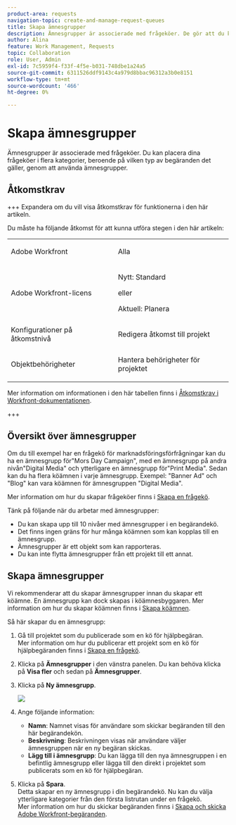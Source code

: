 ```yaml
---
product-area: requests
navigation-topic: create-and-manage-request-queues
title: Skapa ämnesgrupper
description: Ämnesgrupper är associerade med frågeköer. De gör att du kan placera dina begärandeköer i flera kategorier, beroende på vilken typ av begäran det är.
author: Alina
feature: Work Management, Requests
topic: Collaboration
role: User, Admin
exl-id: 7c5959f4-f33f-4f5e-b031-748dbe1a24a5
source-git-commit: 6311526ddf9143c4a979d8bbac96312a3b0e8151
workflow-type: tm+mt
source-wordcount: '466'
ht-degree: 0%

---
```


# Skapa ämnesgrupper

<!-- Audited: 2/2024 -->

Ämnesgrupper är associerade med frågeköer. Du kan placera dina frågeköer i flera kategorier, beroende på vilken typ av begäranden det gäller, genom att använda ämnesgrupper.

## Åtkomstkrav

+++ Expandera om du vill visa åtkomstkrav för funktionerna i den här artikeln.

Du måste ha följande åtkomst för att kunna utföra stegen i den här artikeln:

<table style="table-layout:auto"> 
 <col> 
 <col> 
 <tbody> 
  <tr> 
   <td role="rowheader">Adobe Workfront</td> 
   <td> <p>Alla </p> </td> 
  </tr> 
  <tr> 
   <td role="rowheader"> <p role="rowheader">Adobe Workfront-licens</p> </td> 
   <td>   
      <p>Nytt: Standard</p>
      <p>eller</p> 
      <p>Aktuell: Planera</p>
 </td> 
  </tr> 
  <tr> 
   <td role="rowheader">Konfigurationer på åtkomstnivå</td> 
   <td> <p>Redigera åtkomst till projekt</p> </td> 
  </tr> 
  <tr> 
   <td role="rowheader">Objektbehörigheter</td> 
   <td> <p> Hantera behörigheter för projektet</p> </td> 
  </tr> 
 </tbody> 
</table>

Mer information om informationen i den här tabellen finns i [Åtkomstkrav i Workfront-dokumentationen](/help/quicksilver/administration-and-setup/add-users/access-levels-and-object-permissions/access-level-requirements-in-documentation.md).

+++

## Översikt över ämnesgrupper

Om du till exempel har en frågekö för marknadsföringsförfrågningar kan du ha en ämnesgrupp för&quot;Mors Day Campaign&quot;, med en ämnesgrupp på andra nivån&quot;Digital Media&quot; och ytterligare en ämnesgrupp för&quot;Print Media&quot;. Sedan kan du ha flera köämnen i varje ämnesgrupp. Exempel: &quot;Banner Ad&quot; och &quot;Blog&quot; kan vara köämnen för ämnesgruppen &quot;Digital Media&quot;.

Mer information om hur du skapar frågeköer finns i [Skapa en frågekö](../../../manage-work/requests/create-and-manage-request-queues/create-request-queue.md).

Tänk på följande när du arbetar med ämnesgrupper:

* Du kan skapa upp till 10 nivåer med ämnesgrupper i en begärandekö.
* Det finns ingen gräns för hur många köämnen som kan kopplas till en ämnesgrupp.
* Ämnesgrupper är ett objekt som kan rapporteras.
* Du kan inte flytta ämnesgrupper från ett projekt till ett annat.

## Skapa ämnesgrupper

Vi rekommenderar att du skapar ämnesgrupper innan du skapar ett köämne. En ämnesgrupp kan dock skapas i köämnesbyggaren. Mer information om hur du skapar köämnen finns i [Skapa köämnen](../../../manage-work/requests/create-and-manage-request-queues/create-queue-topics.md).

Så här skapar du en ämnesgrupp:

1. Gå till projektet som du publicerade som en kö för hjälpbegäran.\
   Mer information om hur du publicerar ett projekt som en kö för hjälpbegäranden finns i [Skapa en frågekö](../../../manage-work/requests/create-and-manage-request-queues/create-request-queue.md).

1. Klicka på **Ämnesgrupper** i den vänstra panelen. Du kan behöva klicka på **Visa fler** och sedan på **Ämnesgrupper**.
1. Klicka på **Ny ämnesgrupp**.

   ![](assets/new-topic-group-box-nwe-350x306.png)

1. Ange följande information:

   * **Namn**: Namnet visas för användare som skickar begäranden till den här begärandekön.
   * **Beskrivning**: Beskrivningen visas när användare väljer ämnesgruppen när en ny begäran skickas.
   * **Lägg till i ämnesgrupp**: Du kan lägga till den nya ämnesgruppen i en befintlig ämnesgrupp eller lägga till den direkt i projektet som publicerats som en kö för hjälpbegäran.

1. Klicka på **Spara**.\
   Detta skapar en ny ämnesgrupp i din begärandekö. Nu kan du välja ytterligare kategorier från den första listrutan under en frågekö.\
   Mer information om hur du skickar begäranden finns i [Skapa och skicka Adobe Workfront-begäranden](../../../manage-work/requests/create-requests/create-submit-requests.md).
